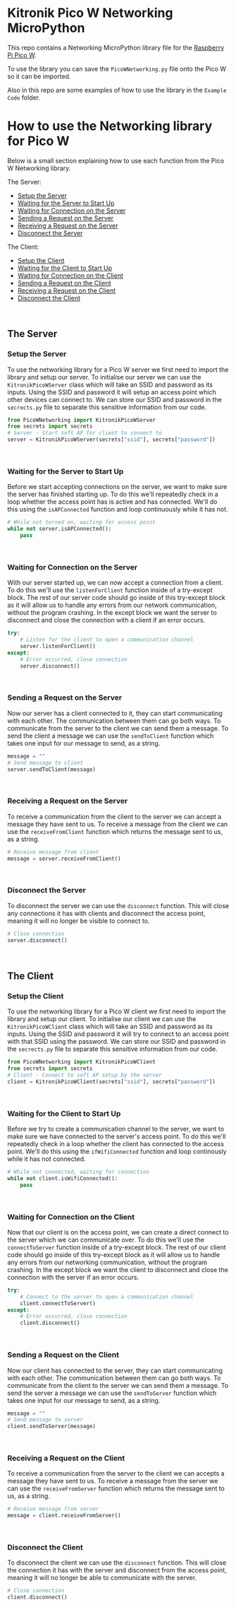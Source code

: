 # Kitronik Pico W Networking MicroPython
 
This repo contains a Networking MicroPython library file for the [Raspberry Pi Pico W](https://kitronik.co.uk/5345).

To use the library you can save the `PicoWNetworking.py` file onto the Pico W so it can be imported.

Also in this repo are some examples of how to use the library in the `Example Code` folder.

# How to use the Networking library for Pico W
Below is a small section explaining how to use each function from the Pico W Networking library.

The Server:
- [Setup the Server](https://github.com/KitronikLtd/Kitronik-Pico-W-Networking-MicroPython#setup-the-server)
- [Waiting for the Server to Start Up](https://github.com/KitronikLtd/Kitronik-Pico-W-Networking-MicroPython#waiting-for-the-server-to-start-up)
- [Waiting for Connection on the Server](https://github.com/KitronikLtd/Kitronik-Pico-W-Networking-MicroPython#waiting-for-connection-on-the-server)
- [Sending a Request on the Server](https://github.com/KitronikLtd/Kitronik-Pico-W-Networking-MicroPython#sending-a-request-on-the-server)
- [Receiving a Request on the Server](https://github.com/KitronikLtd/Kitronik-Pico-W-Networking-MicroPython#receiving-a-request-on-the-server)
- [Disconnect the Server](https://github.com/KitronikLtd/Kitronik-Pico-W-Networking-MicroPython#disconnect-the-server)

The Client:
- [Setup the Client](https://github.com/KitronikLtd/Kitronik-Pico-W-Networking-MicroPython#setup-the-client)
- [Waiting for the Client to Start Up](https://github.com/KitronikLtd/Kitronik-Pico-W-Networking-MicroPython#waiting-for-the-client-to-start-up)
- [Waiting for Connection on the Client](https://github.com/KitronikLtd/Kitronik-Pico-W-Networking-MicroPython#waiting-for-connection-on-the-client)
- [Sending a Request on the Client](https://github.com/KitronikLtd/Kitronik-Pico-W-Networking-MicroPython#sending-a-request-on-the-client)
- [Receiving a Request on the Client](https://github.com/KitronikLtd/Kitronik-Pico-W-Networking-MicroPython#receiving-a-request-on-the-client)
- [Disconnect the Client](https://github.com/KitronikLtd/Kitronik-Pico-W-Networking-MicroPython#disconnect-the-client)
<br/>

## The Server
### Setup the Server
To use the networking library for a Pico W server we first need to import the library and setup our server. To initialise our server we can use the `KitronikPicoWServer` class which will take an SSID and password as its inputs. Using the SSID and password it will setup an access point which other devices can connect to. We can store our SSID and password in the `secrects.py` file to separate this sensitive information from our code.
``` python
from PicoWNetworking import KitronikPicoWServer
from secrets import secrets
# Server - Start soft AP for client to connect to
server = KitronikPicoWServer(secrets["ssid"], secrets["password"])
```
<br/>

### Waiting for the Server to Start Up
Before we start accepting connections on the server, we want to make sure the server has finished starting up. To do this we'll repeatedly check in a loop whether the access point has is active and has connected. We'll do this using the `isAPConnected` function and loop continuously while it has not.
``` python
# While not turned on, waiting for access point
while not server.isAPConnected():
    pass
```
<br/>

### Waiting for Connection on the Server
With our server started up, we can now accept a connection from a client. To do this we'll use the `listenForClient` function inside of a try-except block. The rest of our server code should go inside of this try-except block as it will allow us to handle any errors from our network communication, without the program crashing. In the except block we want the server to disconnect and close the connection with a client if an error occurs.
``` python
try:
    # Listen for the client to open a communication channel
    server.listenForClient()
except:
    # Error occurred, close connection
    server.disconnect()
```
<br/>

### Sending a Request on the Server
Now our server has a client connected to it, they can start communicating with each other. The communication between them can go both ways. To communicate from the server to the client we can send them a message. To send the client a message we can use the `sendToClient` function which takes one input for our message to send, as a string.
``` python
message = ""
# Send message to client
server.sendToClient(message)
```
<br/>

### Receiving a Request on the Server
To receive a communication from the client to the server we can accept a message they have sent to us. To receive a message from the client we can use the `receiveFromClient` function which returns the message sent to us, as a string.
``` python
# Receive message from client
message = server.receiveFromClient()
```
<br/>

### Disconnect the Server
To disconnect the server we can use the `disconnect` function. This will close any connections it has with clients and disconnect the access point, meaning it will no longer be visible to connect to.
``` python
# Close connection
server.disconnect()
```
<br/>

## The Client
### Setup the Client
To use the networking library for a Pico W client we first need to import the library and setup our client. To initialise our client we can use the `KitronikPicoWClient` class which will take an SSID and password as its inputs. Using the SSID and password it will try to connect to an access point with that SSID using the password. We can store our SSID and password in the `secrects.py` file to separate this sensitive information from our code.
``` python
from PicoWNetworking import KitronikPicoWClient
from secrets import secrets
# Client - Connect to soft AP setup by the server
client = KitronikPicoWClient(secrets["ssid"], secrets["password"])
```
<br/>

### Waiting for the Client to Start Up
Before we try to create a communication channel to the server, we want to make sure we have connected to the server's access point. To do this we'll repeatedly check in a loop whether the client has connected to the access point. We'll do this using the `ifWifiConnected` function and loop continously while it has not connected.
``` python
# While not connected, waiting for connection
while not client.isWifiConnected():
    pass
```
<br/>

### Waiting for Connection on the Client
Now that our client is on the access point, we can create a direct connect to the server which we can communicate over. To do this we'll use the `connectToServer` function inside of a try-except block. The rest of our client code should go inside of this try-except block as it will allow us to handle any errors from our networking communication, without the program crashing. In the except block we want the client to disconnect and close the connection with the server if an error occurs.
``` python
try:
    # Connect to the server to open a communication channel
    client.connectToServer()
except:
    # Error occurred, close connection
    client.disconnect()
```
<br/>

### Sending a Request on the Client
Now our client has connected to the server, they can start communicating with each other. The communication between them can go both ways. To communicate from the client to the server we can send them a message. To send the server a message we can use the `sendToServer` function which takes one input for our message to send, as a string.
``` python
message = ""
# Send message to server
client.sendToServer(message)
```
<br/>

### Receiving a Request on the Client
To receive a communication from the server to the client we can accepts a message they have sent to us. To receive a message from the server we can use the `receiveFromServer` function which returns the message sent to us, as a string.
``` python
# Receive message from server
message = client.receiveFromServer()
```
<br/>

### Disconnect the Client
To disconnect the client we can use the `disconnect` function. This will close the connection it has with the server and disconnect from the access point, meaning it will no longer be able to communicate with the server.
``` python
# Close connection
client.disconnect()
```
<br/>